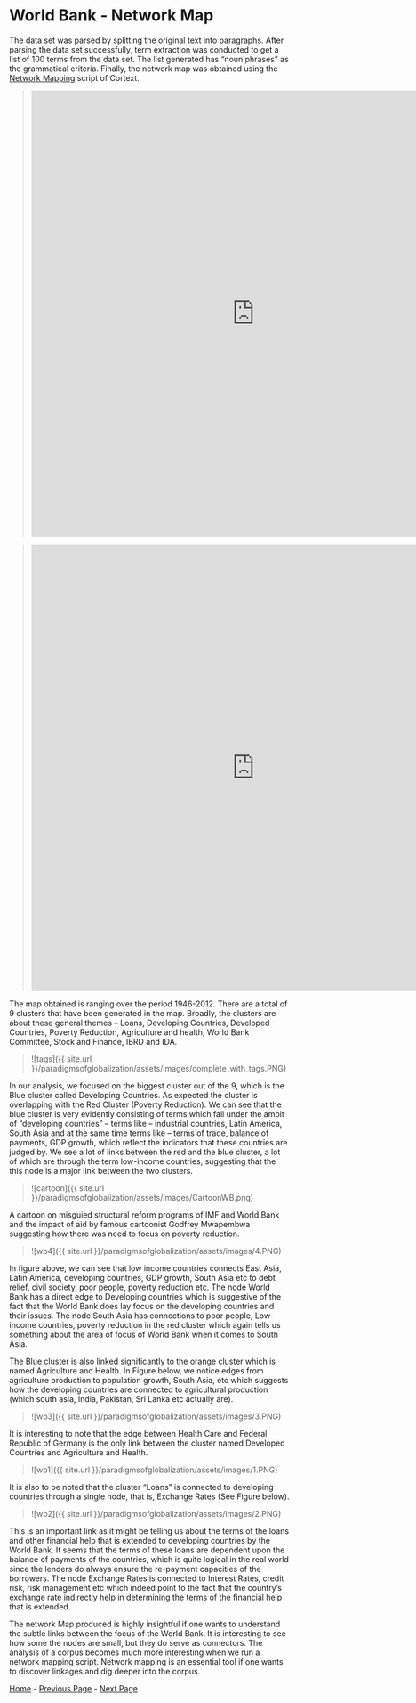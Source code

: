 # World Bank - Network Map

The data set was parsed by splitting the original text into paragraphs. After parsing the data set successfully, term extraction was conducted to get a list of 100 terms from the data set. The list generated has “noun phrases” as the grammatical criteria. Finally, the network map was obtained using the [Network Mapping](https://docs.cortext.net/analysis-mapping-heterogeneous-networks/) script of Cortext. 

> <iframe src="https://documents.cortext.net/8e9c/8e9ce298e1176ebf9442e23c54fb4060/55822/maps/hn-worldbank1946_2012top150-Terms-Terms-distributionalcooc-99999-oT0.36-9999-louTrue.pdf" frameborder="0" style="overflow:hidden;border:1px solid #DDDDDD;" width="800" height="800" allowfullscreen></iframe>

> <iframe src="https://documents.cortext.net/lib/mapexplorer/explorerjs.html?file=https://assets.cortext.net/docs/dfcca083b83b5ec3d55497c1c47b6b30" frameborder="0" style="overflow:hidden;border:1px solid #DDDDDD;" width="800" height="800" allowfullscreen></iframe>

The map obtained is ranging over the period 1946-2012. There are a total of 9 clusters that have been generated in the map.  Broadly, the clusters are about these general themes – Loans, Developing Countries, Developed Countries, Poverty Reduction, Agriculture and health, World Bank Committee, Stock and Finance, IBRD and IDA.

> ![tags]({{ site.url }}/paradigmsofglobalization/assets/images/complete_with_tags.PNG)

In our analysis, we focused on the biggest cluster out of the 9, which is the Blue cluster called Developing Countries. As expected the cluster is overlapping with the Red Cluster (Poverty Reduction). We can see that the blue cluster is very evidently consisting of terms which fall under the ambit of “developing countries” – terms like – industrial countries, Latin America, South Asia and at the same time terms like – terms of trade, balance of payments, GDP growth, which reflect the indicators that these countries are judged by. We see a lot of links between the red and the blue cluster, a lot of which are through the term low-income countries, suggesting that the this node is a major link between the two clusters. 

> ![cartoon]({{ site.url }}/paradigmsofglobalization/assets/images/CartoonWB.png)

A cartoon on misguied structural reform programs of IMF and World Bank and the impact of aid by famous cartoonist Godfrey Mwapembwa suggesting how there was need to focus on poverty reduction.

> ![wb4]({{ site.url }}/paradigmsofglobalization/assets/images/4.PNG)

In figure above, we can see that low income countries connects East Asia, Latin America, developing countries, GDP growth, South Asia etc to debt relief, civil society, poor people, poverty reduction etc. The node World Bank has a direct edge to Developing countries which is suggestive of the fact that the World Bank does lay focus on the developing countries and their issues. The node South Asia has connections to poor people, Low-income countries, poverty reduction in the red cluster which again tells us something about the area of focus of World Bank when it comes to South Asia.

The Blue cluster is also linked significantly to the orange cluster which is named Agriculture and Health. In Figure below, we notice edges from agriculture production to population growth, South Asia, etc which suggests how the developing countries are connected to agricultural production (which south asia, India, Pakistan, Sri Lanka etc actually are).

> ![wb3]({{ site.url }}/paradigmsofglobalization/assets/images/3.PNG)

It is interesting to note that the edge between Health Care and Federal Republic of Germany is the only link between the cluster named Developed Countries and Agriculture and Health. 

> ![wb1]({{ site.url }}/paradigmsofglobalization/assets/images/1.PNG)

It is also to be noted that the cluster “Loans” is connected to developing countries through a single node, that is, Exchange Rates (See Figure below). 

> ![wb2]({{ site.url }}/paradigmsofglobalization/assets/images/2.PNG)

This is an important link as it might be telling us about the terms of the loans and other financial help that is extended to developing countries by the World Bank. It seems that the terms of these loans are dependent upon the balance of payments of the countries, which is quite logical in the real world since the lenders do always ensure the re-payment capacities of the borrowers.  The node Exchange Rates is connected to Interest Rates, credit risk, risk management etc which indeed point to the fact that the country’s exchange rate indirectly help in determining the terms of the financial help that is extended. 
 
The network Map produced is highly insightful if one wants to understand the subtle links between the focus of the World Bank. It is interesting to see how some the nodes are small, but they do serve as connectors. The analysis of a corpus becomes much more interesting when we run a network mapping script. Network mapping is an essential tool if one wants to discover linkages and dig deeper into the corpus. 

[Home](index.md) - [Previous Page](UnitedNationsNetworkMapping.md) - [Next Page](GeographicEpicEpoch.md)
